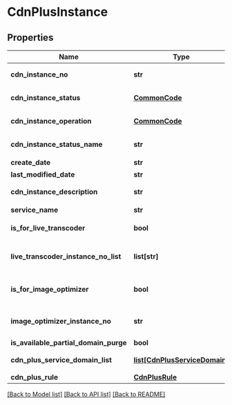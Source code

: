 # CdnPlusInstance

## Properties
Name | Type | Description | Notes
------------ | ------------- | ------------- | -------------
**cdn_instance_no** | **str** | CDN인스턴스번호 | [optional] 
**cdn_instance_status** | [**CommonCode**](CommonCode.md) | CDN인스턴스상태 | [optional] 
**cdn_instance_operation** | [**CommonCode**](CommonCode.md) | CDN인스턴스OP | [optional] 
**cdn_instance_status_name** | **str** | CDN인스턴스상태명 | [optional] 
**create_date** | **str** | 생성일자 | [optional] 
**last_modified_date** | **str** | UPTIME | [optional] 
**cdn_instance_description** | **str** | CDN인스턴스설명 | [optional] 
**service_name** | **str** | 서비스이름 | [optional] 
**is_for_live_transcoder** | **bool** | 라이브트랜스코더여부 | [optional] 
**live_transcoder_instance_no_list** | **list[str]** | 라이브트랜스코더인스턴스번호리스트 | [optional] 
**is_for_image_optimizer** | **bool** | Image Optimizer여부 | [optional] 
**image_optimizer_instance_no** | **str** | Image Optimizer인스턴스번호 | [optional] 
**is_available_partial_domain_purge** | **bool** |  | [optional] 
**cdn_plus_service_domain_list** | [**list[CdnPlusServiceDomain]**](CdnPlusServiceDomain.md) | CDN+서비스도메인리스트 | [optional] 
**cdn_plus_rule** | [**CdnPlusRule**](CdnPlusRule.md) |  | [optional] 

[[Back to Model list]](../README.md#documentation-for-models) [[Back to API list]](../README.md#documentation-for-api-endpoints) [[Back to README]](../README.md)



